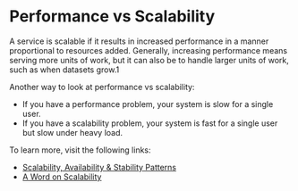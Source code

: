 # Performance vs Scalability

A service is scalable if it results in increased performance in a manner proportional to resources added. Generally, increasing performance means serving more units of work, but it can also be to handle larger units of work, such as when datasets grow.1

Another way to look at performance vs scalability:

- If you have a performance problem, your system is slow for a single user.
- If you have a scalability problem, your system is fast for a single user but slow under heavy load.

To learn more, visit the following links:

- [Scalability, Availability & Stability Patterns](https://www.slideshare.net/jboner/scalability-availability-stability-patterns/)
- [A Word on Scalability](https://www.allthingsdistributed.com/2006/03/a_word_on_scalability.html)